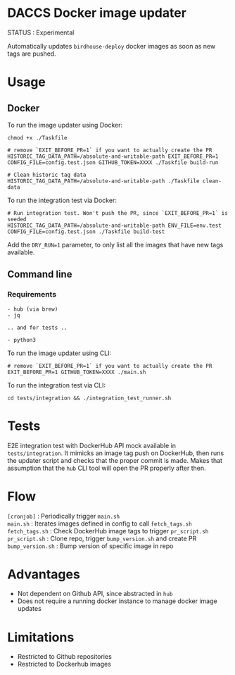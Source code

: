# DACCS Docker image updater


STATUS : Experimental

Automatically updates `birdhouse-deploy` docker images as soon as new tags are pushed.


# Usage

## Docker

To run the image updater using Docker:

```
chmod +x ./Taskfile

# remove `EXIT_BEFORE_PR=1` if you want to actually create the PR
HISTORIC_TAG_DATA_PATH=/absolute-and-writable-path EXIT_BEFORE_PR=1 CONFIG_FILE=config.test.json GITHUB_TOKEN=XXXX ./Taskfile build-run

# Clean historic tag data
HISTORIC_TAG_DATA_PATH=/absolute-and-writable-path ./Taskfile clean-data
```

To run the integration test via Docker:

```
# Run integration test. Won't push the PR, since `EXIT_BEFORE_PR=1` is seeded
HISTORIC_TAG_DATA_PATH=/absolute-and-writable-path ENV_FILE=env.test CONFIG_FILE=config.test.json ./Taskfile build-test
```

Add the `DRY_RUN=1` parameter, to only list all the images that have new tags available.



## Command line

### Requirements

```
- hub (via brew)
- jq

.. and for tests ..

- python3
```

To run the image updater using CLI:

```
# remove `EXIT_BEFORE_PR=1` if you want to actually create the PR
EXIT_BEFORE_PR=1 GITHUB_TOKEN=XXXX ./main.sh
```

To run the integration test via CLI:

```
cd tests/integration && ./integration_test_runner.sh
```


# Tests

E2E integration test with DockerHub API mock available in `tests/integration`.
It mimicks an image tag push on DockerHub, then runs the updater script and checks that the proper commit is made.
Makes that assumption that the `hub` CLI tool will open the PR properly after then.


# Flow


`[cronjob]` : Periodically trigger `main.sh`
<br>
`main.sh` : Iterates images defined in config to call `fetch_tags.sh`
<br>
`fetch_tags.sh` : Check DockerHub image tags to trigger `pr_script.sh`
<br>
`pr_script.sh` : Clone repo, trigger `bump_version.sh` and create PR
<br>
`bump_version.sh` : Bump version of specific image in repo


# Advantages

- Not dependent on Github API, since abstracted in `hub`
- Does not require a running docker instance to manage docker image updates


# Limitations

- Restricted to Github repositories
- Restricted to Dockerhub images
